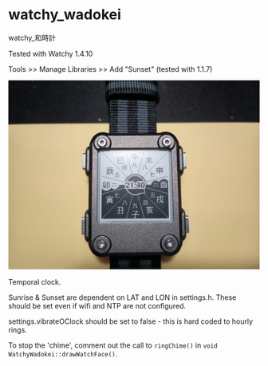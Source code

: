 # watchy_wadokei

watchy_和時計

Tested with Watchy 1.4.10

Tools >> Manage Libraries >> Add "Sunset" (tested with 1.1.7)

![](watchy_wadokei.jpg)

Temporal clock.


Sunrise & Sunset are dependent on LAT and LON in settings.h. These should be set even if wifi and NTP are not configured. 

settings.vibrateOClock should be set to false - this is hard coded to hourly rings.

To stop the 'chime', comment out the call to `ringChime()` in `void WatchyWadokei::drawWatchFace()`.